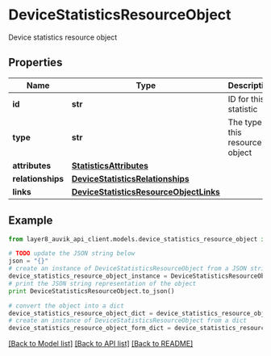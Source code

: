 # DeviceStatisticsResourceObject

Device statistics resource object

## Properties
Name | Type | Description | Notes
------------ | ------------- | ------------- | -------------
**id** | **str** | ID for this statistic | [optional] 
**type** | **str** | The type of this resource object | [optional] 
**attributes** | [**StatisticsAttributes**](StatisticsAttributes.md) |  | [optional] 
**relationships** | [**DeviceStatisticsRelationships**](DeviceStatisticsRelationships.md) |  | [optional] 
**links** | [**DeviceStatisticsResourceObjectLinks**](DeviceStatisticsResourceObjectLinks.md) |  | [optional] 

## Example

```python
from layer8_auvik_api_client.models.device_statistics_resource_object import DeviceStatisticsResourceObject

# TODO update the JSON string below
json = "{}"
# create an instance of DeviceStatisticsResourceObject from a JSON string
device_statistics_resource_object_instance = DeviceStatisticsResourceObject.from_json(json)
# print the JSON string representation of the object
print DeviceStatisticsResourceObject.to_json()

# convert the object into a dict
device_statistics_resource_object_dict = device_statistics_resource_object_instance.to_dict()
# create an instance of DeviceStatisticsResourceObject from a dict
device_statistics_resource_object_form_dict = device_statistics_resource_object.from_dict(device_statistics_resource_object_dict)
```
[[Back to Model list]](../README.md#documentation-for-models) [[Back to API list]](../README.md#documentation-for-api-endpoints) [[Back to README]](../README.md)


